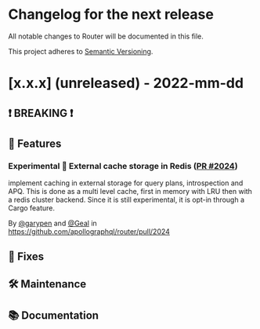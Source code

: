 # Changelog for the next release

All notable changes to Router will be documented in this file.

This project adheres to [Semantic Versioning](https://semver.org/spec/v2.0.0.html).

<!-- <THIS IS AN EXAMPLE, DO NOT REMOVE>

# [x.x.x] (unreleased) - 2022-mm-dd
> Important: X breaking changes below, indicated by **❗ BREAKING ❗**
## ❗ BREAKING ❗
## 🚀 Features
## 🐛 Fixes
## 🛠 Maintenance
## 📚 Documentation

## Example section entry format

### Headline ([Issue #ISSUE_NUMBER](https://github.com/apollographql/router/issues/ISSUE_NUMBER))

Description! And a link to a [reference](http://url)

By [@USERNAME](https://github.com/USERNAME) in https://github.com/apollographql/router/pull/PULL_NUMBER
-->

# [x.x.x] (unreleased) - 2022-mm-dd

## ❗ BREAKING ❗
## 🚀 Features

### **Experimental** 🥼 External cache storage in Redis ([PR #2024](https://github.com/apollographql/router/pull/2024))

implement caching in external storage for query plans, introspection and APQ. This is done as a multi level cache, first in
memory with LRU then with a redis cluster backend. Since it is still experimental, it is opt-in through a Cargo feature.

By [@garypen](https://github.com/garypen) and [@Geal](https://github.com/Geal) in https://github.com/apollographql/router/pull/2024

## 🐛 Fixes
## 🛠 Maintenance
## 📚 Documentation
